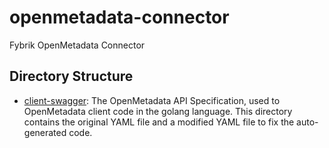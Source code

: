# openmetadata-connector
Fybrik OpenMetadata Connector

## Directory Structure
- [client-swagger](client-swagger): The OpenMetadata API Specification, used to OpenMetadata client code in the golang language. This directory contains the original YAML file and a modified YAML file to fix the auto-generated code.
